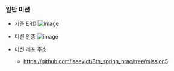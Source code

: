 ### 일반 미션

- 기준 ERD
![image](https://github.com/user-attachments/assets/55282218-46a8-4b4a-a602-67877db104c9)

- 미션 인증
![image](https://github.com/user-attachments/assets/6b5a0b4b-f4ea-4014-9149-c12ca7a3709b)

- 미션 레포 주소
  -  https://github.com/iseevict/8th_spring_prac/tree/mission5

